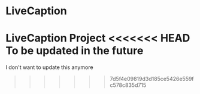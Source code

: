 # LiveCaption
LiveCaption Project
<<<<<<< HEAD
To be updated in the future
=======
I don't want to update this anymore
>>>>>>> 7d5f4e09819d3d185ce5426e559fc578c835d715
